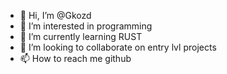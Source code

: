 - 👋 Hi, I’m @Gkozd
- 👀 I’m interested in programming
- 🌱 I’m currently learning RUST
- 💞️ I’m looking to collaborate on entry lvl projects
- 📫 How to reach me github

<!---
Gkozd/Gkozd is a ✨ special ✨ repository because its `README.md` (this file) appears on your GitHub profile.
You can click the Preview link to take a look at your changes.
--->
